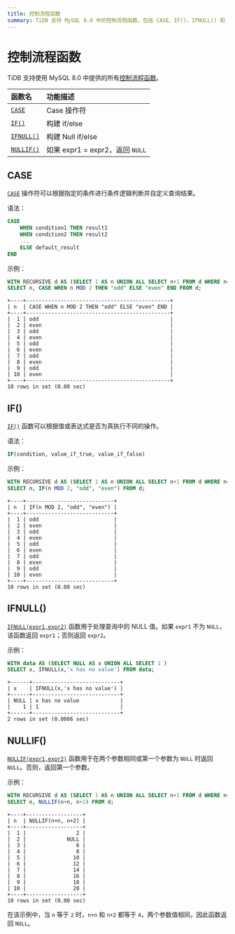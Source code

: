 ```yaml
---
title: 控制流程函数
summary: TiDB 支持 MySQL 8.0 中的控制流程函数，包括 CASE、IF()、IFNULL() 和 NULLIF()。这些函数可以用于构建 if/else 语句和处理 NULL 值。
---
```


# 控制流程函数

TiDB 支持使用 MySQL 8.0 中提供的所有[控制流程函数](https://dev.mysql.com/doc/refman/8.0/en/flow-control-functions.html)。

| 函数名                 | 功能描述                       |
|:----------------------|:------------------------------|
| [`CASE`](#case)       | Case 操作符                    |
| [`IF()`](#if)         | 构建 if/else                   |
| [`IFNULL()`](#ifnull) | 构建 Null if/else              |
| [`NULLIF()`](#nullif) | 如果 expr1 = expr2，返回 `NULL` |

## CASE

[`CASE`](https://dev.mysql.com/doc/refman/8.0/en/flow-control-functions.html#operator_case) 操作符可以根据指定的条件进行条件逻辑判断并自定义查询结果。

语法：

```sql
CASE
    WHEN condition1 THEN result1
    WHEN condition2 THEN result2
    ...
    ELSE default_result
END
```

示例：

```sql
WITH RECURSIVE d AS (SELECT 1 AS n UNION ALL SELECT n+1 FROM d WHERE n<10)
SELECT n, CASE WHEN n MOD 2 THEN "odd" ELSE "even" END FROM d;
```

```
+----+----------------------------------------------+
| n  | CASE WHEN n MOD 2 THEN "odd" ELSE "even" END |
+----+----------------------------------------------+
|  1 | odd                                          |
|  2 | even                                         |
|  3 | odd                                          |
|  4 | even                                         |
|  5 | odd                                          |
|  6 | even                                         |
|  7 | odd                                          |
|  8 | even                                         |
|  9 | odd                                          |
| 10 | even                                         |
+----+----------------------------------------------+
10 rows in set (0.00 sec)
```

## IF()

[`IF()`](https://dev.mysql.com/doc/refman/8.0/en/flow-control-functions.html#function_if) 函数可以根据值或表达式是否为真执行不同的操作。

语法：

```sql
IF(condition, value_if_true, value_if_false)
```

示例：

```sql
WITH RECURSIVE d AS (SELECT 1 AS n UNION ALL SELECT n+1 FROM d WHERE n<10)
SELECT n, IF(n MOD 2, "odd", "even") FROM d;
```

```
+----+----------------------------+
| n  | IF(n MOD 2, "odd", "even") |
+----+----------------------------+
|  1 | odd                        |
|  2 | even                       |
|  3 | odd                        |
|  4 | even                       |
|  5 | odd                        |
|  6 | even                       |
|  7 | odd                        |
|  8 | even                       |
|  9 | odd                        |
| 10 | even                       |
+----+----------------------------+
10 rows in set (0.00 sec)
```

## IFNULL()

[`IFNULL(expr1,expr2)`](https://dev.mysql.com/doc/refman/8.0/en/flow-control-functions.html#function_ifnull) 函数用于处理查询中的 NULL 值。如果 `expr1` 不为 `NULL`，该函数返回 `expr1`；否则返回 `expr2`。

示例：

```sql
WITH data AS (SELECT NULL AS x UNION ALL SELECT 1 )
SELECT x, IFNULL(x,'x has no value') FROM data;
```

```
+------+----------------------------+
| x    | IFNULL(x,'x has no value') |
+------+----------------------------+
| NULL | x has no value             |
|    1 | 1                          |
+------+----------------------------+
2 rows in set (0.0006 sec)
```

## NULLIF()

[`NULLIF(expr1,expr2)`](https://dev.mysql.com/doc/refman/8.0/en/flow-control-functions.html#function_nullif) 函数用于在两个参数相同或第一个参数为 `NULL` 时返回 `NULL`。否则，返回第一个参数。

示例：

```sql
WITH RECURSIVE d AS (SELECT 1 AS n UNION ALL SELECT n+1 FROM d WHERE n<10)
SELECT n, NULLIF(n+n, n+2) FROM d;
```

```
+----+------------------+
| n  | NULLIF(n+n, n+2) |
+----+------------------+
|  1 |                2 |
|  2 |             NULL |
|  3 |                6 |
|  4 |                8 |
|  5 |               10 |
|  6 |               12 |
|  7 |               14 |
|  8 |               16 |
|  9 |               18 |
| 10 |               20 |
+----+------------------+
10 rows in set (0.00 sec)
```

在该示例中，当 `n` 等于 `2` 时，`n+n` 和 `n+2` 都等于 `4`，两个参数值相同，因此函数返回 `NULL`。